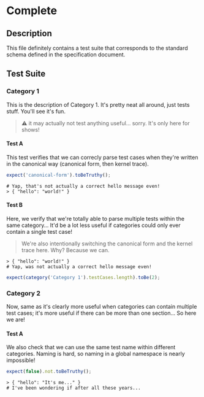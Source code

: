 # Complete

## Description

This file definitely contains a test suite that corresponds to the standard
schema defined in the specification document.

## Test Suite

### Category 1

This is the description of Category 1. It's pretty neat all around, just tests
stuff. You'll see it's fun.

> :warning: it may actually not test anything useful... sorry. It's only here
> for shows!

#### Test A

This test verifies that we can correcly parse test cases when they're written
in the canonical way (canonical form, then kernel trace).

```ts
expect('canonical-form').toBeTruthy();
```

```
# Yap, that's not actually a correct hello message even!
> { "hello": "world!" }
```

#### Test B

Here, we verify that we're totally able to parse multiple tests within the same
category... It'd be a lot less useful if categories could only ever contain a
single test case!

> We're also intentionally switching the canonical form and the kernel trace
> here. Why? Because we can.

```
> { "hello": "world!" }
# Yap, was not actually a correct hello message even!
```

```ts
expect(category('Category 1').testCases.length).toBe(2);
```

### Category 2

Now, same as it's clearly more useful when categories can contain multiple test
cases; it's more useful if there can be more than one section... So here we are!

#### Test A

We also check that we can use the same test name within different categories.
Naming is hard, so naming in a global namespace is nearly impossible!

```ts
expect(false).not.toBeTruthy();
```

```
> { "hello": "It's me..." }
# I've been wondering if after all these years...
```
